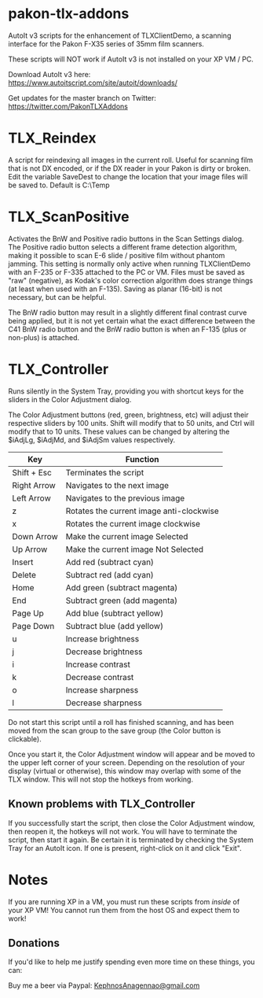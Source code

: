 # pakon-tlx-addons
AutoIt v3 scripts for the enhancement of TLXClientDemo, a scanning interface for the Pakon F-X35 series of 35mm film scanners.

These scripts will NOT work if AutoIt v3 is not installed on your XP VM / PC.

Download AutoIt v3 here: https://www.autoitscript.com/site/autoit/downloads/

Get updates for the master branch on Twitter: https://twitter.com/PakonTLXAddons

TLX_Reindex
===========

A script for reindexing all images in the current roll. Useful for scanning film that is not DX encoded,
or if the DX reader in your Pakon is dirty or broken. Edit the variable SaveDest to change the location that your image
files will be saved to. Default is C:\Temp

TLX_ScanPositive
================

Activates the BnW and Positive radio buttons in the Scan Settings dialog. The Positive radio button 
selects a different frame detection algorithm, making it possible to scan E-6 slide / positive film without phantom jamming.
This setting is normally only active when running TLXClientDemo with an F-235 or F-335 attached to the PC or VM. Files must 
be saved as "raw" (negative), as Kodak's color correction algorithm does strange things (at least when used with an F-135).
Saving as planar (16-bit) is not necessary, but can be helpful.

The BnW radio button may result in a slightly different final contrast curve being applied, but it is not yet certain what the exact
difference between the C41 BnW radio button and the BnW radio button is when an F-135 (plus or non-plus) is attached.

TLX_Controller
==============

Runs silently in the System Tray, providing you with shortcut keys for the sliders
in the Color Adjustment dialog.

The Color Adjustment buttons (red, green, brightness, etc) will adjust their 
respective sliders by 100 units. Shift will modify that to 50 units, and Ctrl 
will modify that to 10 units. These values can be changed by altering the $iAdjLg,
$iAdjMd, and $iAdjSm values respectively.

| Key         | Function                                 |
| ----------- | ---------------------------------------- |
| Shift + Esc | Terminates the script                    |
| Right Arrow | Navigates to the next image              |
| Left Arrow  | Navigates to the previous image          |
| z           | Rotates the current image anti-clockwise |
| x           | Rotates the current image clockwise      |
| Down Arrow  | Make the current image Selected          |
| Up Arrow    | Make the current image Not Selected      |
| Insert      | Add red (subtract cyan)                  |
| Delete      | Subtract red (add cyan)                  |
| Home        | Add green (subtract magenta)             |
| End         | Subtract green (add magenta)             |
| Page Up     | Add blue (subtract yellow)               |
| Page Down   | Subtract blue (add yellow)               |
| u           | Increase brightness                      |
| j           | Decrease brightness                      |
| i           | Increase contrast                        |
| k           | Decrease contrast                        |
| o           | Increase sharpness                       |
| l           | Decrease sharpness                       |

Do not start this script until a roll has finished scanning, and has been moved from 
the scan group to the save group (the Color button is clickable).

Once you start it, the Color Adjustment window will appear and be moved to the upper
left corner of your screen. Depending on the resolution of your display (virtual or 
otherwise), this window may overlap with some of the TLX window. This will not stop 
the hotkeys from working.

Known problems with TLX_Controller
----------------------------------

If you successfully start the script, then close the Color Adjustment window, then 
reopen it, the hotkeys will not work. You will have to terminate the script, then 
start it again. Be certain it is terminated by checking the System Tray for an 
AutoIt icon. If one is present, right-click on it and click "Exit".

Notes
=====

If you are running XP in a VM, you must run these scripts from *inside* of your XP VM! You cannot run them from the host OS and
expect them to work!

Donations
---------

If you'd like to help me justify spending even more time on these things,
you can:

Buy me a beer via Paypal: KephnosAnagennao@gmail.com

